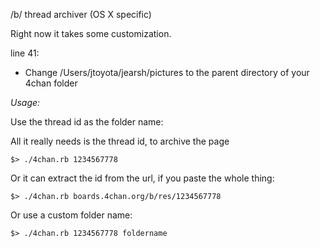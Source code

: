 
/b/ thread archiver (OS X specific)


  Right now it takes some customization.

  line 41:

  * Change /Users/jtoyota/jearsh/pictures to the parent directory of your 4chan folder

  *Usage:*

  Use the thread id as the folder name:

  All it really needs is the thread id, to archive the page

    $> ./4chan.rb 1234567778

  Or it can extract the id from the url, if you paste the whole thing:

    $> ./4chan.rb boards.4chan.org/b/res/1234567778

  Or use a custom folder name:

    $> ./4chan.rb 1234567778 foldername


